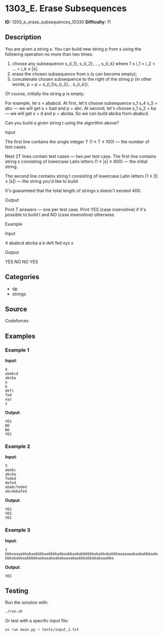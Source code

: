 # 1303_E. Erase Subsequences

**ID:** 1303_e_erase_subsequences_10330
**Difficulty:** 11

## Description

You are given a string s. You can build new string p from s using the following operation no more than two times:

  1. choose any subsequence s_{i_1}, s_{i_2}, ..., s_{i_k} where 1 ≤ i_1 < i_2 < ... < i_k ≤ |s|;
  2. erase the chosen subsequence from s (s can become empty);
  3. concatenate chosen subsequence to the right of the string p (in other words, p = p + s_{i_1}s_{i_2}... s_{i_k}).



Of course, initially the string p is empty.

For example, let s = ababcd. At first, let's choose subsequence s_1 s_4 s_5 = abc — we will get s = bad and p = abc. At second, let's choose s_1 s_2 = ba — we will get s = d and p = abcba. So we can build abcba from ababcd.

Can you build a given string t using the algorithm above?

Input

The first line contains the single integer T (1 ≤ T ≤ 100) — the number of test cases.

Next 2T lines contain test cases — two per test case. The first line contains string s consisting of lowercase Latin letters (1 ≤ |s| ≤ 400) — the initial string.

The second line contains string t consisting of lowercase Latin letters (1 ≤ |t| ≤ |s|) — the string you'd like to build.

It's guaranteed that the total length of strings s doesn't exceed 400.

Output

Print T answers — one per test case. Print YES (case insensitive) if it's possible to build t and NO (case insensitive) otherwise.

Example

Input


4
ababcd
abcba
a
b
defi
fed
xyz
x


Output


YES
NO
NO
YES

## Categories

- dp
- strings

## Source

Codeforces

## Examples

### Example 1

**Input**:
```
4
ababcd
abcba
a
b
defi
fed
xyz
x
```

**Output**:
```
YES
NO
NO
YES
```

### Example 2

**Input**:
```
3
ababc
abcba
feded
defed
ababcfeded
abcdebafed
```

**Output**:
```
YES
YES
YES
```

### Example 3

**Input**:
```
1
bbbaaaaabbabaabbbbaabbbbabbaabbaababbbbbbababbababbbaaaaaaabaababbbaababbbbababbbabbbbbabaabbaaaabaa
bbbababbaabbbbbaabaaabaababaaaabaabbbabbababaaabba
```

**Output**:
```
YES
```


## Testing

Run the solution with:

```bash
./run.sh
```

Or test with a specific input file:

```bash
uv run main.py < tests/input_1.txt
```
